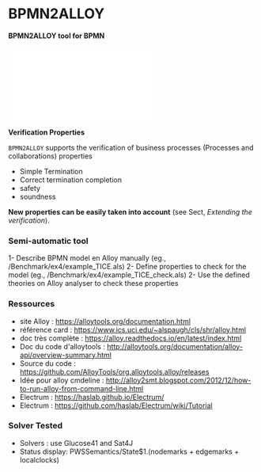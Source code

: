 # BPMN2ALLOY
**BPMN2ALLOY tool for BPMN**

![EXAMPLE.](Claim.pdf)

**Verification Properties**

`BPMN2ALLOY` supports the verification of business processes (Processes and collaborations) properties

- Simple Termination
- Correct termination completion
- safety
- soundness

**New properties can be easily taken into account** (see Sect, *Extending the verification*).

### Semi-automatic tool

1- Describe BPMN model en Alloy manually (eg., /Benchmark/ex4/example_TICE.als)
2- Define properties to check for the model (eg., /Benchmark/ex4/example_TICE_check.als)
2- Use the defined theories on Alloy analyser to check these properties

### Ressources

- site Alloy : https://alloytools.org/documentation.html
- référence card : https://www.ics.uci.edu/~alspaugh/cls/shr/alloy.html
- doc très complète : https://alloy.readthedocs.io/en/latest/index.html
- Doc du code d'alloytools : http://alloytools.org/documentation/alloy-api/overview-summary.html
- Source du code : https://github.com/AlloyTools/org.alloytools.alloy/releases
- Idée pour alloy cmdeline : http://alloy2smt.blogspot.com/2012/12/how-to-run-alloy-from-command-line.html
- Electrum : https://haslab.github.io/Electrum/
- Electrum : https://github.com/haslab/Electrum/wiki/Tutorial

### Solver Tested

- Solvers : 
use Glucose41 and  Sat4J
- Status display:
PWSSemantics/State$1.(nodemarks + edgemarks + localclocks)


